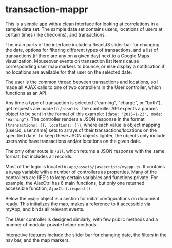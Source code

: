 # transaction-mappr

This is a [simple app](https://stark-shelf-3141.herokuapp.com/) with a clean interface for looking at correlations in a sample data set. The sample data set contains users, locations of users at certain times (like check-ins), and transactions.

The main parts of the interface include a ReactJS slider bar for changing the date, options for filtering different types of transactions, and a list of transactions (if there are any on a given day) next to a Google Maps visualization. Mouseover events on transaction list items cause corresponding user map markers to bounce, or else display a notification if no locations are available for that user on the selected date.

The user is the common thread between transactions and locations, so I made all AJAX calls to one of two controllers in the User controller, which functions as an API.

Any time a type of transaction is selected ("earning", "charge", or "both"), get requests are made to `/results`. The controller API expects a params object to be sent in the format of this example: `{date: "2015-1-23", mode: "earning"}`. The controller renders a JSON response in the format `{transactions: {}, locations: {}}`, where each value is object mapping [user.id, user.name] sets to arrays of their transactions/locations on the specified date. To keep these JSON objects lighter, the objects only include users who have transactions and/or locations on the given date.

The only other route is `/all`, which returns a JSON response with the same format, but includes all records.

Most of the logic is located in `app/assets/javascripts/myapp.js`. It contains a `myApp` variable with a number of controllers as properties. Many of the controllers are IIFE's to keep certain variables and functions private. For example, the AjaxCtrl has 6 main functions, but only one returned accessible function, `AjaxCtrl.request()`.

Below the `myApp` object is a section for initial configurations on document ready. This initializes the map, makes a reference to it accessible via myApp, and binds all relevant events.

The User controller is designed similarly, with few public methods and a number of modular private helper methods.

Interactive features include the slider bar for changing date, the filters in the nav bar, and the map markers.